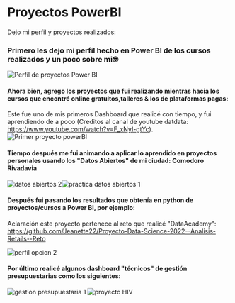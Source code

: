 # Proyectos PowerBI
Dejo mi perfil y proyectos realizados:

### Primero les dejo mi perfil hecho en Power BI de los cursos realizados y un poco sobre mi🤓 


![Perfil de proyectos Power BI](https://user-images.githubusercontent.com/80054717/184246469-f89f275a-cb4f-4533-a80f-08242306a7c6.png)

#### Ahora bien, agrego los proyectos que fui realizando mientras hacia los cursos que encontré online gratuitos,talleres & los de plataformas pagas: 
Este fue uno de mis primeros Dashboard que realicé con tiempo, y fui aprendiendo de a poco (Creditos al canal de youtube datdata: https://www.youtube.com/watch?v=F_xNyI-gtYc). 
![Primer proyecto powerBI](https://user-images.githubusercontent.com/80054717/184247480-80303466-99aa-4c0a-b59f-40a0252b5915.png)

#### Tiempo después me fui animando a aplicar lo aprendido en proyectos personales usando los "Datos Abiertos" de mi ciudad: Comodoro Rivadavia 

![datos abiertos 2](https://user-images.githubusercontent.com/80054717/184249853-c8e12fbc-88cb-4c21-839f-81e68f5f78d1.png)![practica datos abiertos 1](https://user-images.githubusercontent.com/80054717/184249862-05a6ea39-9080-4254-b029-3cfc91051b5d.png)

#### Después fui pasando los resultados que obtenía en python de proyectos/cursos a Power BI, por ejemplo:
Aclaración este proyecto pertenece al reto que realicé "DataAcademy": https://github.com/Jeanette22/Proyecto-Data-Science-2022--Analisis-Retails--Reto

![perfil opcion 2](https://user-images.githubusercontent.com/80054717/184251086-94ed0c3f-83a7-4d9d-8d80-4b086cc9337d.png)

#### Por último realicé algunos dashboard "técnicos" de gestión presupuestarias como los siguientes: 
![gestion presupuestaria 1](https://user-images.githubusercontent.com/80054717/184250224-a1f21dfb-e637-483a-8fd7-5699b08f4fe2.png)
![proyecto HIV](https://user-images.githubusercontent.com/80054717/184250626-b18d4755-1c72-47ac-900a-f06b778deeb3.png)



